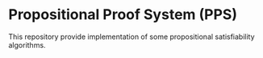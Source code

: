 # Propositional Proof System (PPS)

This repository provide implementation of some propositional satisfiability algorithms.